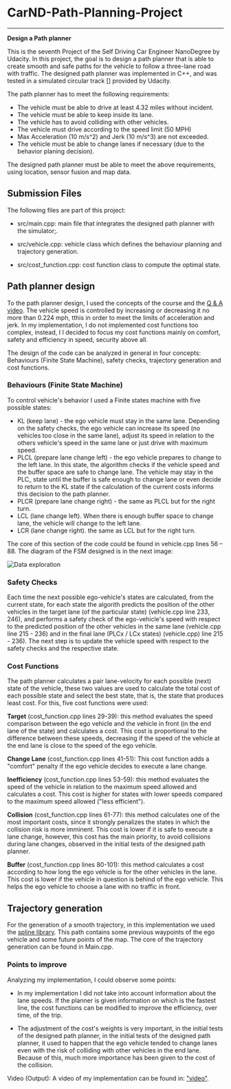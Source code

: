 # **CarND-Path-Planning-Project** 
---

**Design a Path planner**

This is the seventh Project of the Self Driving Car Engineer NanoDegree by Udacity. In this project, the goal is to design a path planner that is able to create smooth and safe paths for the vehicle to follow a three-lane road with traffic. The designed path planner was implemented in C++, and was tested in a  simulated circular track [] provided by Udacity.

The path planner has to meet the following requirements:
* The vehicle must be able to drive at least 4.32 miles without incident.
* The vehicle must be able to keep inside its lane.
* The vehicle has to  avoid colliding with other vehicles.
* The vehicle must drive according to the speed limit (50 MPH)
* Max Acceleration (10 m/s^2) and Jerk (10 m/s^3) are not exceeded.
* The vehicle must be able to change lanes if necessary (due to the behavior planing decision).

[//]: # (Image References)

The designed path planner must be able to meet the above requirements, using location, sensor fusion and map data.

## Submission Files
The following files are part of this project:
- src/main.cpp: main file that integrates the designed path planner with the simulator;.

- src/vehicle.cpp: vehicle class which defines the behaviour planning and trajectory generation.

- src/cost_function.cpp: cost function class to compute the optimal state.

## Path planner design
To the path planner design, I used the concepts of the course and the [Q & A video](https://www.youtube.com/watch?v=7sI3VHFPP0w). The vehicle speed is controlled  by increasing or decreasing it no more than 0.224 mph, tthis in order to meet the limits of acceleration and jerk. In my implementation, I do not implemented  cost functions too complex, instead, I  I decided to focus my cost functions mainly on comfort, safety and efficiency in speed, security above all.

The design of the code can be analyzed in general in four concepts: Behaviours (Finite State Machine), safety checks, trajectory generation and cost functions.

### Behaviours (Finite State Machine)
To control vehicle's behavior I used a Finite states machine with five possible states:

* KL (keep lane) - the ego vehicle must stay in the same lane. Depending on the safety checks, the ego vehicle can increase its speed (no vehicles too close in the same lane), adjust its speed in relation to the others vehicle's speed in the same lane or just drive with maximum speed. 
* PLCL (prepare lane change left) - the ego vehicle prepares to change to the left lane. In this state, the algorithm checks if the vehicle speed and the buffer space are safe to change lane. The vehicle may stay in the PLC_ state until the buffer is safe enough to change lane or even decide to return to the KL state if the calculation of the current costs informs this decision to the path planner.
* PLCR (prepare lane change right) - the same as PLCL but for the right turn. 
* LCL (lane change left). When there is enough buffer space to change lane, the vehicle will change to the left lane.
* LCR (lane change right). the same as LCL but for the right turn.
 
The core of this section of the code could be found in vehicle.cpp lines 56 – 88. The diagram of the FSM designed is in the next image:

![Data exploration](./info_output/Data_exploration.jpg)

### Safety Checks
Each time the next possible ego-vehicle's states are calculated, from the current state, for each state the algorith predicts the position of  the other vehicles in the target lane (of the particular state) (vehicle.cpp line 233, 246), and performs a safety check of the ego-vehicle's speed with respect to the predicted position of the other vehicles in the same lane (vehicle.cpp line 215 - 236) and in the final lane (PLCx / LCx states) (vehicle.cpp) line 215 - 236). The next step is to update the vehicle speed with respect to the safety checks and the respective state.

### Cost Functions
The path planner calculates a pair lane-velocity for each possible (next) state of the vehicle, these two values ​​are used to calculate the total cost of each possible state and select the best state, that is, the state that produces least cost. For this, five cost functions were used:


**Target** (cost_function.cpp lines 29-39): this method evaluates the speed comparison between the ego vehicle and the vehicle in front (in the end lane of the state) and calculates a cost. This cost is proportional to the difference between these speeds, decreasing if the speed of the vehicle at the end lane is close to the speed of the ego vehicle.

**Change Lane** (cost_function.cpp lines 41-51): This cost function adds a "comfort" penalty if the ego vehicle decides to execute a lane change.

**Inefficiency** (cost_function.cpp lines 53-59): this method evaluates the speed of the vehicle in relation to the maximum speed allowed and calculates a cost. This cost is higher for states with lower speeds compared to the maximum speed allowed ("less efficient").

**Collision** (cost_function.cpp lines 61-77): this method calculates one of the most important costs, since it strongly penalizes the states in which the collision risk is more imminent. This cost is lower if it is safe to execute a lane change, however, this cost has the main priority, to avoid collisions during lane changes, observed in the initial tests of the designed path planner.

**Buffer** (cost_function.cpp lines 80-101): this method calculates a cost according to how long the ego vehicle is for the other vehicles in the lane. This cost is lower if the vehicle in question is behind of the ego vehicle. This helps the ego vehicle to choose a lane with no traffic in front.

## Trajectory generation
For the generation of a smooth trajectory, in this implementation we used the [spline library](https://kluge.in-chemnitz.de/opensource/spline/). This path contains some previous waypoints of the ego vehicle and some future points of the map. The core of the trajectory generation can be found in Main.cpp.

### Points to improve
Analyzing my implementation, I could observe some points:

- In my implementation I did not take into account information about the lane speeds. If the planner is given information on which is the fastest line, the cost functions can be modified to improve the efficiency, over time, of the trip.

- The adjustment of the cost's weights is very important, in the initial tests of the designed path planner, in the initial tests of the designed path planner, it used to happen that the ego vehicle tended to change lanes even with the risk of colliding with other vehicles in the end lane. Because of this, much more importance has been given to the cost of the collision.

Video (Output):
A video of my implementation can be found in: ["video"]().
